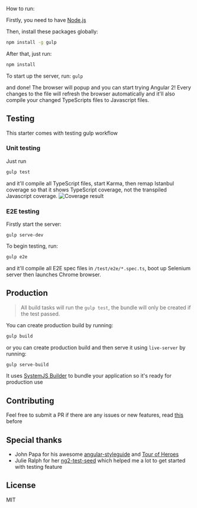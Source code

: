 How to run:

Firstly, you need to have [Node.js](https://nodejs.org/en/)

Then, install these packages globally:
```bash
npm install -g gulp
```

After that, just run:
```bash
npm install
```

To start up the server, run:
`gulp`

and done! The browser will popup and you can start trying Angular 2!
Every changes to the file will refresh the browser automatically
and it'll also compile your changed TypeScripts files to Javascript files.

## Testing
This starter comes with testing gulp workflow

### Unit testing
Just run
```bash
gulp test
```
and it'll compile all TypeScript files, start Karma, then remap Istanbul coverage so that it shows TypeScript coverage, not the transpiled Javascript coverage.
![Coverage result](http://s9.postimg.org/ij32cv5dr/test.png)

### E2E testing
Firstly start the server:
```
gulp serve-dev
```
To begin testing, run:
```bash
gulp e2e
```
and it'll compile all E2E spec files in `/test/e2e/*.spec.ts`, boot up Selenium server then launches Chrome browser.

## Production
> All build tasks will run the `gulp test`, the bundle will only be created if the test passed.

You can create production build by running:
```bash
gulp build
```
or you can create production build and then serve it using `live-server` by running:
```bash
gulp serve-build
```
It uses [SystemJS Builder](https://github.com/systemjs/builder) to bundle your application so it's ready for production use

## Contributing
Feel free to submit a PR if there are any issues or new features, read [this](https://github.com/antonybudianto/angular2-starter/blob/master/CONTRIBUTING.md) before

## Special thanks
* John Papa for his awesome [angular-styleguide](https://github.com/johnpapa/angular-styleguide) and [Tour of Heroes](https://github.com/johnpapa/angular2-tour-of-heroes)
* Julie Ralph for her [ng2-test-seed](https://github.com/juliemr/ng2-test-seed) which helped me a lot to get started with testing feature

## License
MIT
